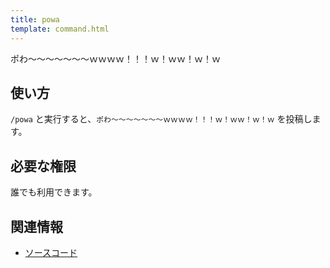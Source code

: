 ```yaml
---
title: powa
template: command.html
---
```


ポわ～～～～～～～ｗｗｗｗ！！！ｗ！ｗｗ！ｗ！ｗ

## 使い方

`/powa` と実行すると、`ポわ～～～～～～～ｗｗｗｗ！！！ｗ！ｗｗ！ｗ！ｗ` を投稿します。

## 必要な権限

誰でも利用できます。

## 関連情報

- [ソースコード](https://github.com/jaoafa/jaotan.ts/blob/master/src/commands/powa.ts)
